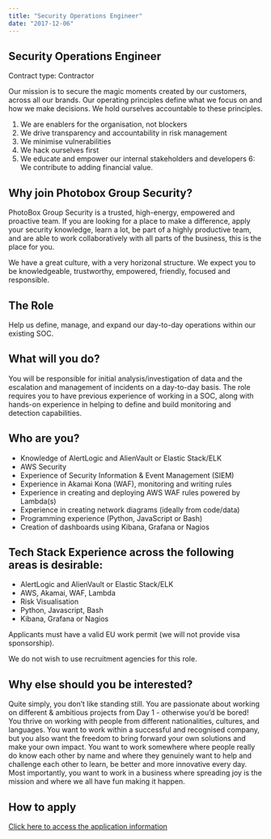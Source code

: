 ```yaml
---
title: "Security Operations Engineer"
date: "2017-12-06"
---
```


## Security Operations Engineer

Contract type: Contractor

Our mission is to secure the magic moments created by our customers, across all our brands. Our operating principles define what we focus on and how we make decisions. We hold ourselves accountable to these principles.

1. We are enablers for the organisation, not blockers
2. We drive transparency and accountability in risk management
3. We minimise vulnerabilities
4. We hack ourselves first
5. We educate and empower our internal stakeholders and developers
6: We contribute to adding financial value.

## Why join Photobox Group Security?

PhotoBox Group Security is a trusted, high-energy, empowered and proactive team. If you are looking for a place to make a difference, apply your security knowledge, learn a lot, be part of a highly productive team, and are able to work collaboratively with all parts of the business, this is the place for you.

We have a great culture, with a very horizonal structure. We expect you to be knowledgeable, trustworthy, empowered, friendly, focused and responsible.

## The Role

Help us define, manage, and expand our day-to-day operations within our existing SOC.

## What will you do?

You will be responsible for initial analysis/investigation of data and the escalation and management of incidents on a day-to-day basis.
The role requires you to have previous experience of working in a SOC, along with hands-on experience in helping to define and build monitoring and detection capabilities.

## Who are you?

- Knowledge of AlertLogic and AlienVault or Elastic Stack/ELK
- AWS Security
- Experience of Security Information & Event Management (SIEM)
- Experience in Akamai Kona (WAF), monitoring and writing rules
- Experience in creating and deploying AWS WAF rules powered by Lambda(s)
- Experience in creating network diagrams (ideally from code/data)
- Programming experience (Python, JavaScript or Bash)
- Creation of dashboards using Kibana, Grafana or Nagios

## Tech Stack Experience across the following areas is desirable:

- AlertLogic and AlienVault or Elastic Stack/ELK
- AWS, Akamai, WAF, Lambda
- Risk Visualisation
- Python, Javascript, Bash
- Kibana, Grafana or Nagios

Applicants must have a valid EU work permit (we will not provide visa sponsorship).

We do not wish to use recruitment agencies for this role.

## Why else should you be interested?

Quite simply, you don’t like standing still. You are passionate about working on different & ambitious projects from Day 1 - otherwise you’d be bored! You thrive on working with people from different nationalities, cultures, and languages. You want to work within a successful and recognised company, but you also want the freedom to bring forward your own solutions and make your own impact. You want to work somewhere where people really do know each other by name and where they genuinely want to help and challenge each other to learn, be better and more innovative every day. Most importantly, you want to work in a business where spreading joy is the mission and where we all have fun making it happen.

## How to apply
[Click here to access the application information](https://pbx-group-security.com/challenges/soc-engineer/ "Click here to access the application information")
